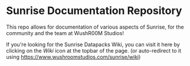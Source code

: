 # Sunrise Documentation Repository
This repo allows for documentation of various aspects of Sunrise, for the community and the team at WushR00M Studios!

If you're looking for the Sunrise Datapacks Wiki, you can visit it here by clicking on the *Wiki* icon at the topbar of the page.
(or auto-redirect to it using https://www.wushroomstudios.com/sunrise/wiki)
